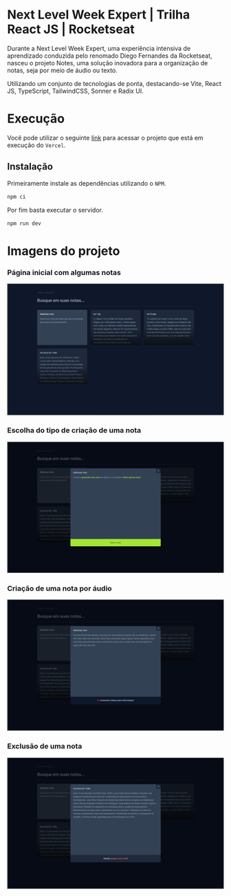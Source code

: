 # Next Level Week Expert | Trilha React JS | Rocketseat
Durante a Next Level Week Expert, uma experiência intensiva de aprendizado conduzida pelo renomado Diego Fernandes da Rocketseat, nasceu o projeto Notes, uma solução inovadora para a organização de notas, seja por meio de áudio ou texto.

Utilizando um conjunto de tecnologias de ponta, destacando-se Vite, React JS, TypeScript, TailwindCSS, Sonner e Radix UI.

# Execução
Você pode utilizar o seguinte [link](https://nlw-expert-trilha-react-js.vercel.app/) para acessar o projeto que está em execução do `Vercel`.

## Instalação
Primeiramente instale as dependências utilizando o `NPM`.
```bash
npm ci
```

Por fim basta executar o servidor.
```bash
npm run dev
```

# Imagens do projeto
### Página inicial com algumas notas
![Página inicial com algumas notas](/src/assets/prints/print1.png)

### Escolha do tipo de criação de uma nota
![Escolha do tipo de criação de uma nota](/src/assets/prints/print2.png)

### Criação de uma nota por áudio
![Criação de uma nota por áudio](/src/assets/prints/print3.png)

### Exclusão de uma nota
![Exclusão de uma nota](/src/assets/prints/print4.png)
